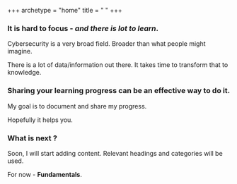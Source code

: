 +++
archetype = "home"
title = " "
+++

### It is hard to focus - *and there is lot to learn*.

Cybersecurity is a very broad field. Broader than what people might imagine.

There is a lot of data/information out there. It takes time to transform that to knowledge.

### Sharing your learning progress can be an effective way to do it.

My goal is to document and share my progress.

Hopefully it helps you.

### What is next ?

Soon, I will start adding content. Relevant headings and categories will be used.

For now - **Fundamentals**.




